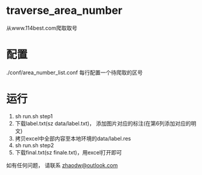 # traverse_area_number
从www.114best.com爬取取号

# 配置
./conf/area_number_list.conf
每行配置一个待爬取的区号

# 运行
1. sh run.sh step1
2. 下载label.txt(sz data/label.txt)， 添加图片对应的标注(在第6列添加对应的明文)
3. 拷贝excel中全部内容至本地环境的data/label.res
4. sh run.sh step2
5. 下载final.txt(sz finale.txt)，用excel打开即可

如有任何问题， 请联系 zhaodw@outlook.com
